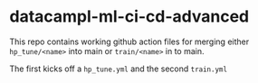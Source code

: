 # datacampl-ml-ci-cd-advanced

This repo contains working github action files for merging either `hp_tune/<name>` into main or `train/<name>` in to main.

The first kicks off a `hp_tune.yml` and the second `train.yml`
